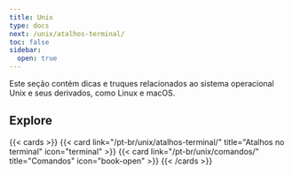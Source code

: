 ```yaml
---
title: Unix
type: docs
next: /unix/atalhos-terminal/
toc: false
sidebar:
  open: true
---
```


Este seção contém dicas e truques relacionados ao sistema operacional Unix e seus derivados, como Linux e macOS.

## Explore

{{< cards >}}
{{< card link="/pt-br/unix/atalhos-terminal/" title="Atalhos no terminal" icon="terminal" >}}
{{< card link="/pt-br/unix/comandos/" title="Comandos" icon="book-open" >}}
{{< /cards >}}
